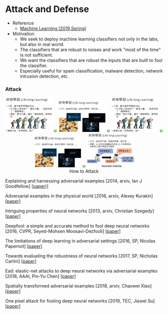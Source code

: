 # Attack and Defense

- Reference
  - [Machine Learning (2019,Spring)](http://speech.ee.ntu.edu.tw/~tlkagk/courses_ML19.html)
- Motivation
  - We seek to deploy machine learning classifiers not only in the labs, but also in real world.
  - The classifiers that are robust to noises and work "most of the time" is not sufficient.
  - We want the classifiers that are robust the inputs that are built to fool the classifier.
  - Especially useful for spam classification, malware detection, network intrusion detection, etc.
  
 ### Attack
 
 <div align=center>
  <img src="https://github.com/YunlianMoon/AILibrary/blob/master/images/life_long_learning_1.png" width="30%" />
  <img src="https://github.com/YunlianMoon/AILibrary/blob/master/DeepLearning/Attention/images/arrow.jpg" width="2%" />
  <img src="https://github.com/YunlianMoon/AILibrary/blob/master/images/life_long_learning_2.png" width="30%" />
  <img src="https://github.com/YunlianMoon/AILibrary/blob/master/DeepLearning/Attention/images/arrow.jpg" width="2%" />
  <img src="https://github.com/YunlianMoon/AILibrary/blob/master/images/life_long_learning_1.png" width="30%" />
  <img src="https://github.com/YunlianMoon/AILibrary/blob/master/DeepLearning/Attention/images/arrow.jpg" width="2%" />
  <img src="https://github.com/YunlianMoon/AILibrary/blob/master/images/life_long_learning_2.png" width="30%" />
  <img src="https://github.com/YunlianMoon/AILibrary/blob/master/DeepLearning/Attention/images/arrow.jpg" width="2%" />
  <img src="https://github.com/YunlianMoon/AILibrary/blob/master/images/life_long_learning_3.png" width="30%" /><br/>
  How to Attack
</div>

Explaining and harnessing adversarial examples \[2014, arxiv, Ian J Goodfellow\] \[[paper](https://arxiv.org/pdf/1412.6572.pdf))\]
 
Adversarial examples in the physical world \[2016, arxiv, Alexey Kurakin\] \[[paper](https://arxiv.org/pdf/1607.02533.pdf?utm_source=sciontist.com&utm_medium=refer&utm_campaign=promote)\]
 
Intriguing properties of neural networks \[2013, arxiv, Christian Szegedy\] \[[paper](https://arxiv.org/pdf/1312.6199.pdf?not-changed)\]
  
Deepfool: a simple and accurate method to fool deep neural networks \[2016, CVPR, Seyed-Mohsen Moosavi-Dezfooli\] \[[paper](https://www.cv-foundation.org/openaccess/content_cvpr_2016/papers/Moosavi-Dezfooli_DeepFool_A_Simple_CVPR_2016_paper.pdf)\]
   
The limitations of deep learning in adversarial settings \[2016, SP, Nicolas Papernot\] \[[paper](https://arxiv.org/pdf/1511.07528.pdf)\]
    
Towards evaluating the robustness of neural networks \[2017, SP, Nicholas Carlini\] \[[paper](https://arxiv.org/pdf/1608.04644)\]
     
Ead: elastic-net attacks to deep neural networks via adversarial examples \[2018, AAAI, Pin-Yu Chen\] \[[paper](https://www.aaai.org/ocs/index.php/AAAI/AAAI18/paper/viewPDFInterstitial/16893/15665)\]
      
Spatially transformed adversarial examples \[2018, arxiv, Chaowei Xiao\] \[[paper](https://arxiv.org/pdf/1801.02612.pdf)\]
       
One pixel attack for fooling deep neural networks \[2019, TEC, Jiawei Su\] \[[paper](https://arxiv.org/pdf/1710.08864.pdf)\]
  
 
  
  
  
  
  
  

